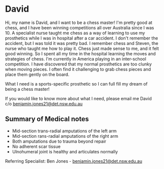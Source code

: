 # David
Hi, my name is David, and I want to be a chess master! I'm pretty good at chess, and I have been winning competitions all over Australia since I was 10. A specialist nurse taught me chess as a way of learning to use my prosthetics while I was in hospital after a car accident. I don't remember the accident, but I was told it was pretty bad. I remember chess and Steven, the nurse who taught me how to play it. Chess just made sense to me, and it felt good winning. So I spent all my time in the hospital learning the moves and strategies of chess. I'm currently in America playing in an inter-school competition. I have discovered that my normal prosthetics are too clunky when moving pieces. I often find it challenging to grab chess pieces and place them gently on the board.

What I need is a sports-specific prosthetic so I can full fill my dream of being a chess master!

If you would like to know more about what I need, please email me David c/o benjamin.jones21@det.nsw.edu.au

## Summary of Medical notes
- Mid-section trans-radial amputations of the left arm
- Mid-section rans-radial amputations of the right arm
- Both amputations due to trauma beyond repair
- No adherent scar tissue
- Ulnohumeral joint is healthy and articulates normally

Referring Specialist: Ben Jones - benjamin.jones21@det.nsw.edu.au
